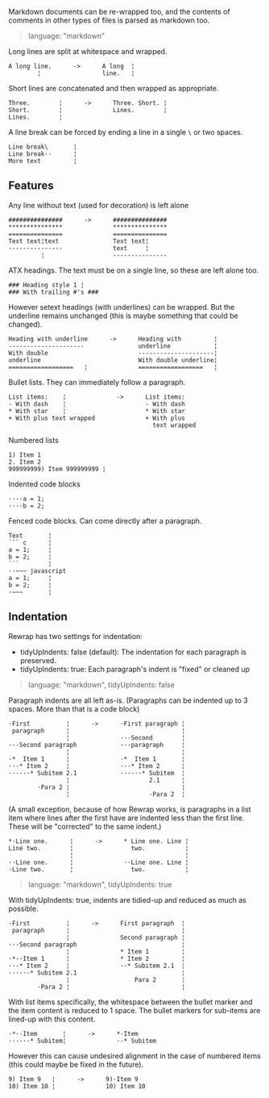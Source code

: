 Markdown documents can be re-wrapped too, and the contents of comments in other types of files is parsed as markdown too.

> language: "markdown"

Long lines are split at whitespace and wrapped.

    A long line.      ->      A long  ¦
            ¦                 line.   ¦

Short lines are concatenated and then wrapped as appropriate.

    Three.        ¦      ->      Three. Short. ¦
    Short.        ¦              Lines.        ¦
    Lines.        ¦

A line break can be forced by ending a line in a single `\` or two spaces.

    Line break\       ¦
    Line break··      ¦
    More text         ¦

## Features ##

Any line without text (used for decoration) is left alone

    ###############      ->      ###############
    ***************              ***************
    ===============              ===============
    Text text¦text               Text text¦
    ---------------              text     ¦
             ¦                   ---------------

ATX headings. The text must be on a single line, so these are left alone too.

    ### Heading style 1 ¦
    ### With trailing #'s ###

However setext headings (with underlines) can be wrapped. But the underline remains unchanged (this is maybe something that could be changed).

    Heading with underline      ->      Heading with         ¦
    ---------------------               underline            ¦
    With double                         ---------------------¦
    underline                           With double underline¦
    ==================   ¦              ==================   ¦

Bullet lists. They can immediately follow a paragraph.

    List items:    ¦              ->      List items:
    - With dash    ¦                      - With dash
    * With star    ¦                      * With star
    + With plus text wrapped              + With plus
                                            text wrapped

Numbered lists

    1) Item 1
    2. Item 2
    999999999) Item 999999999 ¦

Indented code blocks

    ····a = 1;
    ····b = 2;

Fenced code blocks. Can come directly after a paragraph.

    Text       ¦
    ``` c      ¦
    a = 1;     ¦
    b = 2;     ¦
    ```        ¦
    ··~~~ javascript
    a = 1;     ¦
    b = 2;     ¦
    ·~~~       ¦

## Indentation ##

Rewrap has two settings for indentation:
- tidyUpIndents: false (default): The indentation for each paragraph is preserved.
- tidyUpIndents: true: Each paragraph's indent is "fixed" or cleaned up

> language: "markdown", tidyUpIndents: false

Paragraph indents are all left as-is. (Paragraphs can be indented up to 3 spaces. More than that is a code block)

    ·First          ¦      ->      ·First paragraph ¦
     paragraph      ¦                               ¦
                    ¦              ···Second        ¦
    ···Second paragraph            ···paragraph     ¦
                    ¦                               ¦
    ·*  Item 1      ¦              ·*  Item 1       ¦
    ···* Item 2     ¦              ···* Item 2      ¦
    ······* Subitem 2.1            ······* Subitem  ¦
                    ¦                      2.1      ¦
            ·Para 2 ¦                               ¦
                    ¦                      ·Para 2  ¦

(A small exception, because of how Rewrap works, is paragraphs in a list item where lines after the first have are indented less than the first line. These will be "corrected" to the same indent.)

    *·Line one.      ¦      ->      * Line one. Line ¦
    Line two.        ¦                two.           ¦
                     ¦                               ¦
    ··Line one.      ¦              ··Line one. Line ¦
    ·Line two.       ¦                two.           ¦


> language: "markdown", tidyUpIndents: true

With tidyUpIndents: true, indents are tidied-up and reduced as much as possible.

    ·First          ¦      ->      First paragraph  ¦
     paragraph      ¦                               ¦
                    ¦              Second paragraph ¦
    ···Second paragraph                             ¦
                    ¦              * Item 1         ¦
    ·*··Item 1      ¦              * Item 2         ¦
    ···* Item 2     ¦              ··* Subitem 2.1  ¦
    ······* Subitem 2.1                             ¦
                    ¦                  Para 2       ¦
            ·Para 2 ¦                               ¦

With list items specifically, the whitespace between the bullet marker and the item content is reduced to 1 space.
The bullet markers for sub-items are lined-up with this content.

    ·*··Item       ¦      ->      *·Item
    ······* Subitem¦              ··* Subitem

However this can cause undesired alignment in the case of numbered items (this could
maybe be fixed in the future).

    9) Item 9   ¦      ->      9)·Item 9
    10) Item 10 ¦              10) Item 10


